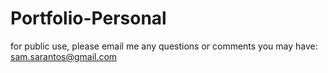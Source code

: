 # Portfolio-Personal
for public use, please email me any questions or comments you may have: sam.sarantos@gmail.com
